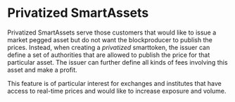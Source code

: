 Privatized SmartAssets
====================

Privatized SmartAssets serve those customers that would like to issue a market
pegged asset but do not want the blockproducer to publish the prices. Instead, when
creating a *privatized* smarttoken, the issuer can define a set of authorities that
are allowed to publish the price for that particular asset. The issuer can
further define all kinds of fees involving this asset and make a profit.

This feature is of particular interest for exchanges and institutes that have
access to real-time prices and would like to increase exposure and volume.
